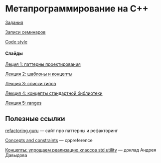 Метапрограммирование на C++
============================

[Задания](https://github.com/raid-7/mipt-metaprogramming-2020/tree/master/tasks)

[Записи семинаров](https://www.youtube.com/playlist?list=PLAfOs9SaH1wzqoWM2U2k_sK1P0VQmWt-U)

[Code style](https://github.com/raid-7/mipt-metaprogramming-2020/blob/master/codestyle.md)

#### Слайды

[Леция 1: паттерны проектирования](https://docs.google.com/presentation/d/12vY1jGIsldtuu-5AXqOUnO-VHTD6Hq5WqrE75iFAlZA/edit?usp=sharing)

[Лекция 2: шаблоны и концепты](https://docs.google.com/presentation/d/1oDn6gp9TxHIjqKftlpO6orDvDW98qmtK46iuXKvq89E/edit?usp=sharing)

[Лекция 3: списки типов](https://docs.google.com/presentation/d/14Nmqd0SsqBKP1eLZqNvHlRukzeVVuslJKboUBTtihMY/edit?usp=sharing)

[Лекция 4: концепты стандартной библиотеки](https://docs.google.com/presentation/d/1cyvd9ZEe7mHY4iGzKCkycbelBgev8MirizIYYYKnVrk/edit?usp=sharing)

[Лекция 5: ranges](https://docs.google.com/presentation/d/1jk4hw_DQbq8hqjwAmqPjWRjvBDrd3Lv2t0I3Cx2uf_c/edit?usp=sharing)

## Полезные ссылки

[refactoring.guru](http://refactoring.guru/) &mdash; сайт про паттерны и рефакторинг

[Concepts and constraints](https://en.cppreference.com/w/cpp/language/constraints) &mdash; cppreference

[Концепты: упрощаем реализацию классов std utility](https://youtu.be/udTEfwCkmaw) &mdash; доклад Андрея Давыдова